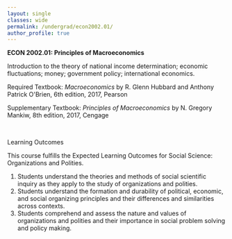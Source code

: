 ```yaml
---
layout: single
classes: wide
permalink: /undergrad/econ2002.01/
author_profile: true
---
```


**ECON 2002.01: Principles of Macroeconomics**

Introduction to the theory of national income determination; economic fluctuations; money; government policy; international economics.

Required Textbook: *Macroeconomics* by R. Glenn Hubbard and Anthony Patrick O'Brien, 6th edition, 2017, Pearson

Supplementary Textbook: *Principles of Macroeconomics* by N. Gregory Mankiw, 8th edition, 2017, Cengage

<br/>

Learning Outcomes

This course fulfills the Expected Learning Outcomes for Social Science: Organizations and Polities.
1. Students understand the theories and methods of social scientific inquiry as they apply to the study of organizations and polities.
2. Students understand the formation and durability of political, economic, and social organizing principles and their differences and similarities across contexts.
3. Students comprehend and assess the nature and values of organizations and polities and their importance in social problem solving and policy making. 
